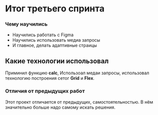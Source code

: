 # Итог третьего спринта

### Чему научились
* Научились работать с Figma
* Научились использовать медиа запросы
* И главное, делать адаптивные страицы

## Какие технологии использовал

Приминил функцию **calc**, Использоал медаи запросы, использовал технологию построения сетог **Grid** и **Flex**.
### Отличия от предыдущих работ
Этот проект отличается от предыдущих, самостоятельностью. В нём значительно больше надо самому искать решения.



